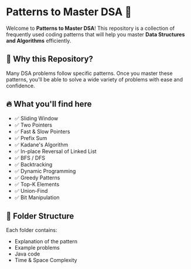# Patterns to Master DSA 🚀

Welcome to **Patterns to Master DSA**! This repository is a collection of frequently used coding patterns that will help you master **Data Structures and Algorithms** efficiently.

## 📌 Why this Repository?

Many DSA problems follow specific patterns. Once you master these patterns, you'll be able to solve a wide variety of problems with ease and confidence.

## 🔥 What you'll find here

- ✅ Sliding Window  
- ✅ Two Pointers  
- ✅ Fast & Slow Pointers  
- ✅ Prefix Sum  
- ✅ Kadane's Algorithm  
- ✅ In-place Reversal of Linked List  
- ✅ BFS / DFS  
- ✅ Backtracking  
- ✅ Dynamic Programming  
- ✅ Greedy Patterns  
- ✅ Top-K Elements  
- ✅ Union-Find  
- ✅ Bit Manipulation 

## 📂 Folder Structure

Each folder contains:
- Explanation of the pattern
- Example problems
- Java code
- Time & Space Complexity



